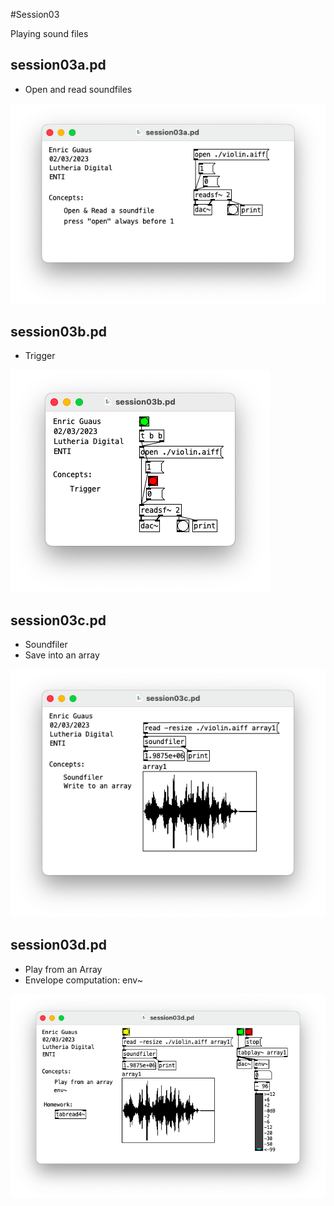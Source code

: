 #Session03

Playing sound files

## session03a.pd 

* Open and read soundfiles

![session03a.png](./session03a.png)

## session03b.pd 

* Trigger

![session03b.png](./session03b.png)

## session03c.pd 

* Soundfiler
* Save into an array

![session03c.png](./session03c.png)

## session03d.pd 

* Play from an Array
* Envelope computation: env~

![session03d.png](./session03d.png)

